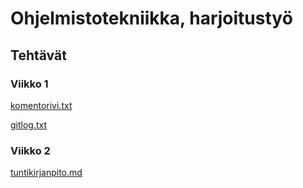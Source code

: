 # Ohjelmistotekniikka, harjoitustyö

## Tehtävät
### Viikko 1

[komentorivi.txt](https://github.com/SaNi19/ot-harjoitustyo/blob/master/laskarit/viikko1/komentorivi.txt)

[gitlog.txt](https://github.com/SaNi19/ot-harjoitustyo/blob/master/laskarit/viikko1/gitlog.txt)

### Viikko 2

[tuntikirjanpito.md](https://github.com/SaNi19/ot-harjoitustyo/blob/master/app/dokumentaatio/tuntikirjanpito.md)
